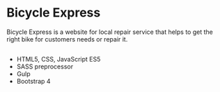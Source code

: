 # Bicycle Express

Bicycle Express is a website for local repair service that helps to get the right bike for customers needs or repair it.

##
* HTML5, CSS, JavaScript ES5
* SASS preprocessor
* Gulp
* Bootstrap 4

